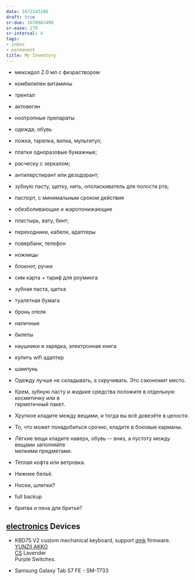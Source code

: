```yaml
---
date: 1672243200
draft: true
sr-due: 1678982400
sr-ease: 270
sr-interval: 4
tags:
- inbox
- permanent
title: My Inventory
---
```

   
   
- мексидол 2.0 мл с физраствором   
- комбилипен витамины   
- трентал   
- актовегин   
- ноотропные препараты   
- одежда, обувь   
- ложка, тарелка, вилка, мультитул;   
- платки одноразовые бумажные;   
- расческу с зеркалом;   
- антиперспирант или дезодорант;   
- зубную пасту, щетку, нить, ополаскиватель для полости рта;   
- паспорт, с минимальным сроком действия   
- обезболивающие и жаропонижающие   
- пластырь, вату, бинт;   
- переходники, кабели, адаптеры   
- повербанк, телефон   
- ножницы   
- блокнот, ручки   
- сим карта + тариф для роуминга   
- зубная паста, щетка   
- туалетная бумага   
- бронь отеля   
- наличные   
- билеты   
- наушники и зарядка, электронная книга   
- купить wifi адаптер   
- шампунь   
- Одежду лучше не складывать, а скручивать. Это сэкономит место.   
- Крем, зубную пасту и жидкие средства положите в отдельную косметичку или в   
  герметичный пакет.   
   
- Хрупкое кладите между вещами, и тогда вы всё довезёте в целости.   
- То, что может понадобиться срочно, кладите в боковые карманы.   
- Лёгкие вещи кладите наверх, обувь -- вниз, а пустоту между вещами заполняйте   
  мелкими предметами.   
   
- Тёплая кофта или ветровка.   
- Нижнее бельё.   
- Носки, шлепки?   
- full backup   
- бритва и пена для бритья?   
   
## [electronics](./digital%20electronics.md) Devices   
   
   
- KBD75 V2 custom mechanical keyboard, support [qmk](./qmk.md) firmware.   
  [YUNZII AKKO   
  CS](https://www.yunzii.com/products/yunzii-akko-cs-switches-45-pcs) Lavender   
  Purple Switches.   
   
- Samsung Galaxy Tab S7 FE - SM-T733